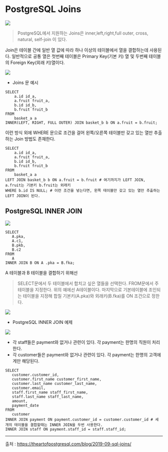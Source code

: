 # PostgreSQL Joins

<img src="https://theartofpostgresql.com/img/SQL-JOINS-Example-0.png">

> PostgreSQL에서 지원하는 Joins은 inner,left,right,full outer, cross, natural, self-join 이 있다. 

Join은 테이블 간에 일반 열 값에 따라 하나 이상의 테이블에서 열을 결합하는데 사용된다. 일반적으로 공통 열은 첫번째 테이블은 Primary Key(기본 키)
열 및 두번째 테이블의 Foreign Key(외래 키)열이다.


<img src="https://www.postgresqltutorial.com/wp-content/uploads/2018/12/PostgreSQL-Joins.png">

* Joins 문 예시
```
SELECT
    a.id id_a,
    a.fruit fruit_a,
    b.id id_b,
    b.fruit fruit_b
FROM
    basket_a a
INNER(LEFT, RIGHT, FULL OUTER) JOIN basket_b b ON a.fruit = b.fruit;
```

이런 방식 외에 WHERE 문으로 조건을 걸어 왼쪽/오른쪽 테이블만 갖고 있는 열만 추출하는 Join 방법도 존재한다.

```
SELECT
    a.id id_a,
    a.fruit fruit_a,
    b.id id_b,
    b.fruit fruit_b
FROM
    basket_a a
LEFT JOIN basket_b b ON a.fruit = b.fruit # 여기까지가 LEFT JOIN, a.fruit는 기본키 b.fruit는 외래키
WHERE b.id IS NULL; # 이런 조건을 넣는다면, 왼쪽 테이블만 갖고 있는 열만 추출하는 LEFT JOIN이 된다.
```

## PostgreSQL INNER JOIN

<img src="https://www.postgresqltutorial.com/wp-content/uploads/2013/05/A-and-B-tables.png">

```
SELECT
   A.pka,
   A.c1,
   B.pkb,
   B.c2
FROM
   A
INNER JOIN B ON A .pka = B.fka;
```
A 테이블과 B 테이블을 결합하기 위해선
> SELECT문에서 두 테이블에서 합치고 싶은 열들을 선택한다.
> FROM문에서 주 테이블을 지정한다. 위의 예에선 A테이블이다.
> 마지막으로 기본테이블에 조인되는 테이블을 지정해 합칠 기본키(A.pka)와 외래키(B.fka)를 ON 조건으로 정한다.

<img src="https://www.postgresqltutorial.com/wp-content/uploads/2013/05/PostgreSQL-INNER-JOIN-Venn-Diagram.png">

* PostgreSQL INNER JOIN 예제

<img src="https://www.postgresqltutorial.com/wp-content/uploads/2013/05/customer-payment-staff-tables.png">

* 각 staff들은 payment와 없거나 관련이 있다. 각 payment는 한명의 직원이 처리한다.
* 각 customer들은 payment와 없거나 관련이 있다. 각 payment는 한명의 고객에게만 해당된다.

```
SELECT
   customer.customer_id,
   customer.first_name customer_first_name,
   customer.last_name customer_last_name,
   customer.email,
   staff.first_name staff_first_name,
   staff.last_name staff_last_name,
   amount,
   payment_date
FROM
   customer
INNER JOIN payment ON payment.customer_id = customer.customer_id # 세 개의 테이블을 결합할때는 INNER JOIN을 두번 사용한다.
INNER JOIN staff ON payment.staff_id = staff.staff_id;
```


----

출처 : https://theartofpostgresql.com/blog/2019-09-sql-joins/
